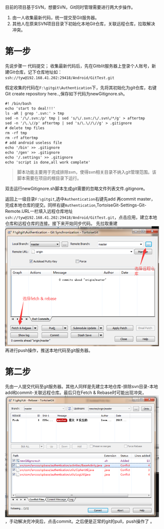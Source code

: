 目前的项目基于SVN，想要SVN，Git同时管理需要进行两大步操作。

1.  由一人收集最新代码，统一提交至Git服务器。
2.  其他人在原来SVN项目目录下初始化本地Git仓库，关联远程仓库，拉取解决冲突。

#  第一步

先说步骤一 代码提交；
收集最新代码后，先在Gitblit服务器上登录个人账号，新建Git仓库，记下仓库地址如：
`ssh://tyw@192.168.41.202:29418/Android/GitTest.git`  

假定收集的代码在`F:\gitgit\Authentication`下，先将其初始化为git仓库，右键Git create repository here..,保存如下代码为newGitignore.sh。  

```
#! /bin/bash
echo 'start to deal!!!'
ls -aR | grep '.svn:' > tmp
sed -n '/\/.svn:/p' tmp | sed 's/\/.svn:/\/.svn\/*/g' > aftertmp
sed -n '/\.\//p' aftertmp | sed 's/\.\//\//g' > .gitignore
# delete tmp files
rm -rf tmp
rm -rf aftertmp 
# add android useless file
echo '/bin' >> .gitignore
echo '/gen' >> .gitignore
echo '/.settings' >> .gitignore
echo 'script is done,all work complete'

```

> 脚本功能主要用于完成排除svn，使得svn相关目录不纳入git管理范围。该脚本需要在项目的根目录下运行。

双击运行newGitignore.sh脚本生成git需要的忽略文件列表文件.gitignore。  

返回上一级目录`F:\gitgit`,选中`Authentication`右键先add 再commit master，完成本地仓库的提交。同样右键`Authentication`,TortoiseGit-Settings-Git-Remote.URL一栏填入远程仓库地址`ssh://tyw@192.168.41.202:29418/Android/GitTest.git`，点击应用，建立本地仓库和远程仓库的连接。接下来开始同步代码。
先拉取重建
![20170803093028.png](../../../Pictures\20170803\20170803093028.png)  
再进行push操作，推送本地代码至git服务器。

# 第二步  

先由一人提交代码至git服务器。其他人同样是先建立本地仓库-排除svn目录-本地add和commit-关联远程仓库。最后只在Fetch & Rebase时可能出现冲突，  
![20170803093623.png](../../../Pictures\20170803\20170803093623.png)  
，手动解决完冲突后，点击commit。之后便是正常的git的pull，push操作了 。
